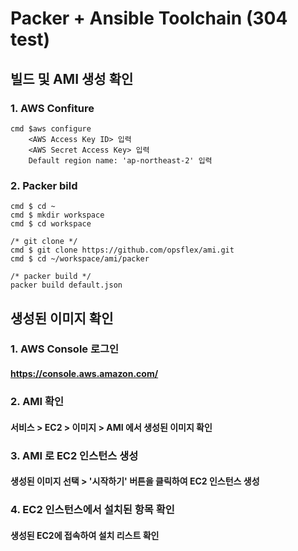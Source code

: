# Packer + Ansible Toolchain (304 test)

## 빌드 및 AMI 생성 확인
### 1. AWS Confiture
    cmd $aws configure
        <AWS Access Key ID> 입력
        <AWS Secret Access Key> 입력
        Default region name: 'ap-northeast-2' 입력
    
### 2. Packer bild
    cmd $ cd ~
    cmd $ mkdir workspace
    cmd $ cd workspace
    
    /* git clone */
    cmd $ git clone https://github.com/opsflex/ami.git
    cmd $ cd ~/workspace/ami/packer
    
    /* packer build */
    packer build default.json
    
## 생성된 이미지 확인
### 1. AWS Console 로그인
#### https://console.aws.amazon.com/   

### 2. AMI 확인
#### 서비스 > EC2 > 이미지 > AMI 에서 생성된 이미지 확인   

### 3. AMI 로 EC2 인스턴스 생성
#### 생성된 이미지 선택 > '시작하기' 버튼을 클릭하여 EC2 인스턴스 생성   

### 4. EC2 인스턴스에서 설치된 항목 확인
#### 생성된 EC2에 접속하여 설치 리스트 확인   